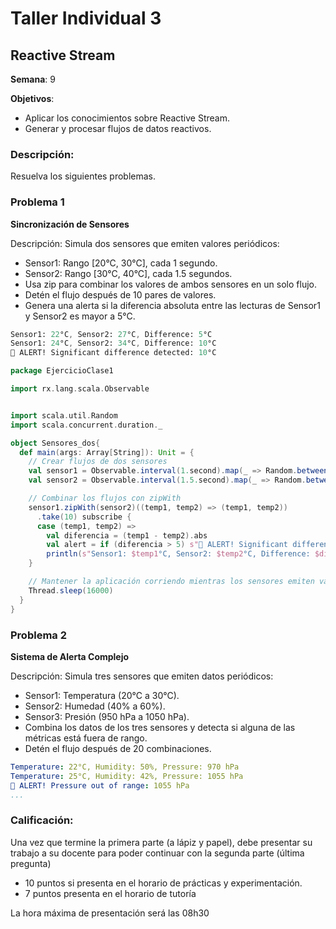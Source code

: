 # Taller Individual  3
## Reactive Stream

**Semana**: 9

**Objetivos**:

- Aplicar los conocimientos sobre Reactive Stream.
- Generar y procesar flujos de datos reactivos.

### Descripción:

Resuelva los siguientes problemas.

### Problema 1
**Sincronización de Sensores**

Descripción: Simula dos sensores que emiten valores periódicos:

- Sensor1: Rango [20°C, 30°C], cada 1 segundo.
- Sensor2: Rango [30°C, 40°C], cada 1.5 segundos.
- Usa zip para combinar los valores de ambos sensores en un solo flujo.
- Detén el flujo después de 10 pares de valores.
- Genera una alerta si la diferencia absoluta entre las lecturas de Sensor1 y Sensor2 es mayor a 5°C.
  

```mathematica
Sensor1: 22°C, Sensor2: 27°C, Difference: 5°C
Sensor1: 24°C, Sensor2: 34°C, Difference: 10°C
🚨 ALERT! Significant difference detected: 10°C
```


```scala
package EjercicioClase1

import rx.lang.scala.Observable


import scala.util.Random
import scala.concurrent.duration._

object Sensores_dos{
  def main(args: Array[String]): Unit = {
    // Crear flujos de dos sensores
    val sensor1 = Observable.interval(1.second).map(_ => Random.between(20, 31))
    val sensor2 = Observable.interval(1.5.second).map(_ => Random.between(30, 41))

    // Combinar los flujos con zipWith
    sensor1.zipWith(sensor2)((temp1, temp2) => (temp1, temp2))
      .take(10) subscribe {
      case (temp1, temp2) =>
        val diferencia = (temp1 - temp2).abs
        val alert = if (diferencia > 5) s"🚨 ALERT! Significant difference detected: $diferencia°C" else ""
        println(s"Sensor1: $temp1°C, Sensor2: $temp2°C, Difference: $diferencia°C $alert")
    }

    // Mantener la aplicación corriendo mientras los sensores emiten valores
    Thread.sleep(16000)
  }
}

```

### Problema 2
**Sistema de Alerta Complejo**

Descripción: Simula tres sensores que emiten datos periódicos:

- Sensor1: Temperatura (20°C a 30°C).
- Sensor2: Humedad (40% a 60%).
- Sensor3: Presión (950 hPa a 1050 hPa).
- Combina los datos de los tres sensores y detecta si alguna de las métricas está fuera de rango.
- Detén el flujo después de 20 combinaciones.

```yaml
Temperature: 22°C, Humidity: 50%, Pressure: 970 hPa
Temperature: 25°C, Humidity: 42%, Pressure: 1055 hPa
🚨 ALERT! Pressure out of range: 1055 hPa
...
```

### Calificación:

Una vez que termine la primera parte (a lápiz y papel), debe presentar su trabajo a su docente para poder continuar con la segunda parte (última pregunta)

- 10 puntos si presenta en el horario de prácticas y experimentación.
- 7 puntos presenta en el horario de tutoría

La hora máxima de presentación será las 08h30
